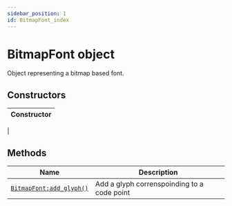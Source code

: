 ```yaml
---
sidebar_position: 1
id: BitmapFont_index
---
```


# BitmapFont object
Object representing a bitmap based font.

## Constructors
|Constructor|
|---|
|

## Methods
|Name|Description|
|-|-|
|[```BitmapFont:add_glyph()```](/libs/graphics/BitmapFont/BitmapFont-add_glyph)|Add a glyph correnspoinding to a code point|
